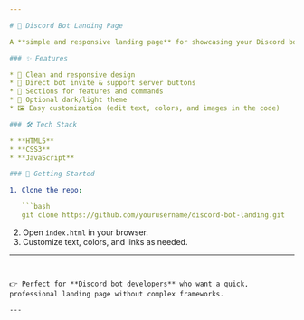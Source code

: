 ```yaml
---

# 🚀 Discord Bot Landing Page

A **simple and responsive landing page** for showcasing your Discord bot. Built using **HTML, CSS, and JavaScript**, this page is lightweight and easy to customize.

### ✨ Features

* 🎨 Clean and responsive design
* 🔗 Direct bot invite & support server buttons
* 📜 Sections for features and commands
* 🌙 Optional dark/light theme
* 🖼️ Easy customization (edit text, colors, and images in the code)

### 🛠️ Tech Stack

* **HTML5**
* **CSS3**
* **JavaScript**

### 🚀 Getting Started

1. Clone the repo:

   ```bash
   git clone https://github.com/yourusername/discord-bot-landing.git
   ```
2. Open `index.html` in your browser.
3. Customize text, colors, and links as needed.

---
```


👉 Perfect for **Discord bot developers** who want a quick, professional landing page without complex frameworks.

---
